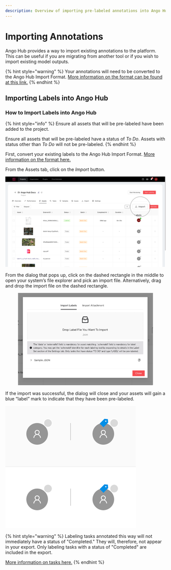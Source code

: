 ```yaml
---
description: Overview of importing pre-labeled annotations into Ango Hub
---
```


# Importing Annotations

Ango Hub provides a way to import existing annotations to the platform. This can be useful if you are migrating from another tool or if you wish to import existing model outputs.

{% hint style="warning" %}
Your annotations will need to be converted to the Ango Hub Import Format. [More information on the format can be found at this link.](ango-hub-import-format.md)
{% endhint %}

## Importing Labels into Ango Hub <a href="#how-to-import-labels-into-ango-hub" id="how-to-import-labels-into-ango-hub"></a>

### How to Import Labels into Ango Hub <a href="#how-to-import-labels-into-ango-hub" id="how-to-import-labels-into-ango-hub"></a>

{% hint style="info" %}
Ensure all assets that will be pre-labeled have been added to the project.

Ensure all assets that will be pre-labeled have a status of _To Do_. Assets with status other than _To Do_ will not be pre-labeled.
{% endhint %}

First, convert your existing labels to the Ango Hub Import Format. [More information on the format here.](ango-hub-import-format.md)

From the Assets tab, click on the _Import_ button.

![](<../../../.gitbook/assets/Screenshot 2022-10-27 at 15.36.28.png>)

From the dialog that pops up, click on the dashed rectangle in the middle to open your system’s file explorer and pick an import file. Alternatively, drag and drop the import file on the dashed rectangle.

<figure><img src="../../../.gitbook/assets/image (333).png" alt=""><figcaption></figcaption></figure>

If the import was successful, the dialog will close and your assets will gain a blue “label” mark to indicate that they have been pre-labeled.

![](<../../../.gitbook/assets/image (250).png>)

{% hint style="warning" %}
Labeling tasks annotated this way will not immediately have a status of "Completed." They will, therefore, not appear in your export. Only labeling tasks with a status of "Completed" are included in the export.

[More information on tasks here.](../../../core-concepts/tasks.md)
{% endhint %}
